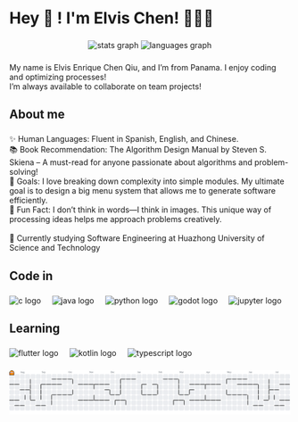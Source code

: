 <h1 align="left">Hey 👋 ! I'm Elvis Chen! 👨🏻‍💻</h1>

###

<div align="center">
  <img src="https://github-readme-stats.vercel.app/api?username=Echeq&hide_title=false&hide_rank=false&show_icons=true&include_all_commits=true&count_private=true&disable_animations=false&theme=dracula&locale=en&hide_border=false&order=1" height="150" alt="stats graph"  />
  <img src="https://github-readme-stats.vercel.app/api/top-langs?username=Echeq&locale=en&hide_title=false&layout=compact&card_width=320&langs_count=5&theme=dracula&hide_border=false&order=2" height="150" alt="languages graph"  />
</div>

###

<p align="left">My name is Elvis Enrique Chen Qiu, and I’m from Panama. I enjoy coding and optimizing processes! <br>I’m always available to collaborate on team projects!</p>

###

<h2 align="left">About me</h2>

###

<p align="left">✨ Human Languages:  Fluent in Spanish, English, and Chinese.<br>📚 Book Recommendation:  The Algorithm Design Manual  by Steven S. Skiena – A must-read for anyone passionate about algorithms and problem-solving!<br>🎯 Goals:  I love breaking down complexity into simple modules. My ultimate goal is to design a big menu system that allows me to generate software efficiently.<br>🎲 Fun Fact:  I don’t think in words—I think in images. This unique way of processing ideas helps me approach problems creatively.<br><br>📍 Currently studying Software Engineering at Huazhong University of Science and Technology</p>

###

<h2 align="left">Code in</h2>

###

<div align="left">
  <img src="https://cdn.jsdelivr.net/gh/devicons/devicon/icons/c/c-original.svg" height="40" alt="c logo"  />
  <img width="12" />
  <img src="https://cdn.jsdelivr.net/gh/devicons/devicon/icons/java/java-original.svg" height="40" alt="java logo"  />
  <img width="12" />
  <img src="https://cdn.jsdelivr.net/gh/devicons/devicon/icons/python/python-original.svg" height="40" alt="python logo"  />
  <img width="12" />
  <img src="https://cdn.jsdelivr.net/gh/devicons/devicon/icons/godot/godot-original.svg" height="40" alt="godot logo"  />
  <img width="12" />
  <img src="https://cdn.jsdelivr.net/gh/devicons/devicon/icons/jupyter/jupyter-original.svg" height="40" alt="jupyter logo"  />
</div>

###

<h2 align="left">Learning</h2>

###

<div align="left">
  <img src="https://cdn.jsdelivr.net/gh/devicons/devicon/icons/flutter/flutter-original.svg" height="40" alt="flutter logo"  />
  <img width="12" />
  <img src="https://cdn.jsdelivr.net/gh/devicons/devicon/icons/kotlin/kotlin-original.svg" height="40" alt="kotlin logo"  />
  <img width="12" />
  <img src="https://cdn.jsdelivr.net/gh/devicons/devicon/icons/typescript/typescript-original.svg" height="40" alt="typescript logo"  />
</div>

###

<picture>
  <source media="(prefers-color-scheme: dark)" srcset="https://raw.githubusercontent.com/Echeq/Echeq/output/pacman-contribution-graph-dark.svg">
  <source media="(prefers-color-scheme: light)" srcset="https://raw.githubusercontent.com/Echeq/Echeq/output/pacman-contribution-graph.svg">
  <img alt="pacman contribution graph" src="https://raw.githubusercontent.com/Echeq/Echeq/output/pacman-contribution-graph.svg">
</picture>

###
